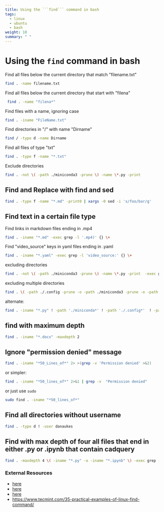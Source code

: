 ```yaml
---
title: Using the ```find``` command in bash
tags:
  - linux
  - ubuntu
  - bash
weight: 10
summary: " "
---
```


# Using the ```find``` command in bash

Find all files below the current directory that match "filename.txt"

```bash
find . -name filename.txt
```

Find all files below the current directory that start with "filena"

```bash
 find . -name "filena*"
```

Find files with a name, ignoring case

```bash
find . -iname "FileName.txt"
```

Find directories in "/" with name "Dirname"

```bash
find / -type d -name Dirname
```

Find all files of type "txt"

```bash
find . -type f -name "*.txt"
```

Exclude directories

```bash
find . -not \( -path ./miniconda3 -prune \) -name \*.py -print
```

## Find and Replace with find and sed

```bash
find . -type f -name "*.md" -print0 | xargs -0 sed -i 's/foo/bar/g'
```

## Find text in a certain file type

Find links in markdown files ending in .mp4

```bash
find . -iname "*.md" -exec grep -l '.mp4)' {} \+ 
```

Find "video_source" keys in yaml files ending in .yaml

```bash
find . -iname "*.yaml" -exec grep -l 'video_source:' {} \+ 
```

excluding directories

```bash
find . -not \( -path ./miniconda3 -prune \) -name \*.py -print  -exec grep -l 'html' {} \+ 
```

excluding multiple directories

```bash
find . \( -path ./.config -prune -o -path ./miniconda3 -prune -o -path ./.local -prune \) -o -iname "*.md" -exec grep -l 'esptool' {} \+ 
```

alternate:

```bash
find . -iname "*.py" ! -path './miniconda*' ! -path './.config*'  ! -path './apps*'  ! -path './.vscode*' ! -path '*zenbook-backup*' -exec grep -l 'import network' {} \+ 
```


## find with maximum depth


```bash
find . -iname "*.docx" -maxdepth 2
```

## Ignore "permission denied" message

```bash
find . -iname "*50_Lines_of*" 2> >(grep -v 'Permission denied' >&2)
```

or simpler:

```bash
find . -iname "*50_lines_of*" 2>&1 | grep -v  "Permission denied"
```

or just use ```sudo```

```bash
sudo find . -iname "*50_lines_of*"
```

## Find all directories without username

```bash
find . -type d ! -user danaukes
```

## Find with max depth of four all files that end in either .py or .ipynb that contain cadquery

```bash
find . -maxdepth 4 \( -iname "*.py" -o -iname "*.ipynb" \) -exec grep -in cadquery {} \+
```

### External Resources

* [here](https://www.geeksforgeeks.org/mindepth-maxdepth-linux-find-command-limiting-search-specific-directory/)
* [here](https://linuxhandbook.com/find-command-exclude-directories/) 
* [here](https://www.baeldung.com/linux/find-exclude-paths)
* <https://www.tecmint.com/35-practical-examples-of-linux-find-command/>
